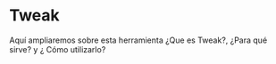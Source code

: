 # Tweak
Aquí ampliaremos sobre esta herramienta ¿Que es Tweak?, ¿Para qué sirve? y ¿ Cómo utilizarlo? 
